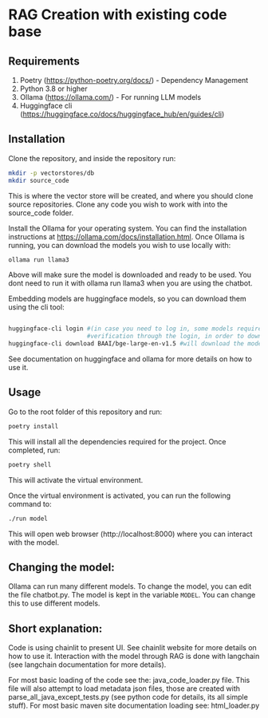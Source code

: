 # RAG Creation with existing code base


## Requirements

1. Poetry (https://python-poetry.org/docs/) - Dependency Management
2. Python 3.8 or higher 
3. Ollama (https://ollama.com/) - For running LLM models
4. Huggingface cli (https://huggingface.co/docs/huggingface_hub/en/guides/cli)

## Installation

Clone the repository, and inside the repository run:
```bash
mkdir -p vectorstores/db 
mkdir source_code 
```

This is where the vector store will be created, and where you should clone
source repositories. Clone any code you wish to work with into the source_code
folder.

Install the Ollama for your operating system. You can find the installation
instructions at https://ollama.com/docs/installation.html. Once Ollama is
running, you can download the models you wish to use locally with:

```bash
ollama run llama3 
```
Above will make sure the model is downloaded and ready to be used. You dont need
to run it with ollama run llama3 when you are using the chatbot.

Embedding models are huggingface models, so you can download them using the cli
tool:
```bash

huggingface-cli login #(in case you need to log in, some models require
                      #verification through the login, in order to download them)
huggingface-cli download BAAI/bge-large-en-v1.5 #will download the model locally
``` 
See documentation on huggingface and ollama for more details on how to use it.

## Usage

Go to the root folder of this repository and run:
```bash
poetry install
```
This will install all the dependencies required for the project. Once completed,
run:
```bash
poetry shell
``` 
This will activate the virtual environment.

Once the virtual environment is activated, you can run the following command to:
```bash
./run model
```

This will open web browser (http://localhost:8000) where you can interact with the model.

## Changing the model:

Ollama can run many different models. To change the model, you can edit the file
chatbot.py. The model is kept in the variable `MODEL`. You can change this to
use different models.


## Short explanation:

Code is using chainlit to present UI. See chainlit website for more details on
how to use it. Interaction with the model through RAG is done with langchain
(see langchain documentation for more details).

For most basic loading of the code see the: java_code_loader.py  file. This file
will also attempt to load metadata json files, those are created with
parse_all_java_except_tests.py (see python code for details, its all simple
stuff).
For most basic maven site documentation loading see: html_loader.py

